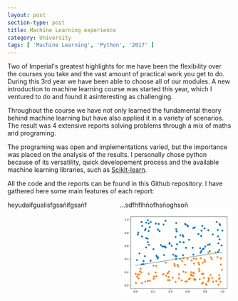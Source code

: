 ```yaml
---
layout: post
section-type: post
title: Machine Learning experience
category: University
tags: [ 'Machine Learning', 'Python', '2017' ]
---
```


Two of Imperial's greatest highlights for me have been the flexibility over the courses you take and the vast amount of practical work you get to do. During this 3rd year we have been able to choose all of our modules. A new introduction to machine learning course was started this year, which I ventured to do and found it asinteresting as challenging. 

Throughout the course we have not only learned the fundamental theory behind machine learning but have also applied it in a variety of scenarios. The result was 4 extensive reports solving problems through a mix of maths and programing. <!--break-->

The programing was open and implementations varied, but the importance was placed on the analysis of the results. I personally chose python because of its versatility, quick developement process and the available machine learning libraries, such as [Scikit-learn](http://scikit-learn.org). 

All the code and the reports can be found in this Github repository. I have gathered here some main features of each report:


<style type="text/css">
#wrap {
   width:100%;
   margin:0 auto;
}
#left_col {
   float:left;
   width:50%;
}
#right_col {
   float:right;
   width:50%;
}
</style>

<div id="wrap">
   <div id="left_col">
   	heyudaifgualisfgsañifgsañf
   </div>
   <div id="right_col">
       ...sdfhflhñofhsñoghsoñ
   <img src="/img/ml1.png" style="max-width:100%;height:auto;" alt="" />
   </div>
</div>


